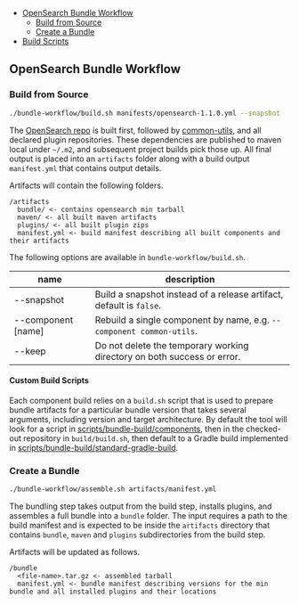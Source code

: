 - [OpenSearch Bundle Workflow](#opensearch-bundle-workflow)
    - [Build from Source](#build-from-source)
    - [Create a Bundle](#create-a-bundle)
- [Build Scripts](#build-scripts)

## OpenSearch Bundle Workflow

### Build from Source

```bash
./bundle-workflow/build.sh manifests/opensearch-1.1.0.yml --snapshot
```

The [OpenSearch repo](https://github.com/opensearch-project/OpenSearch) is built first, followed by [common-utils](https://github.com/opensearch-project/common-utils), and all declared plugin repositories. These dependencies are published to maven local under `~/.m2`, and subsequent project builds pick those up. All final output is placed into an `artifacts` folder along with a build output `manifest.yml` that contains output details.

Artifacts will contain the following folders.

```
/artifacts
  bundle/ <- contains opensearch min tarball 
  maven/ <- all built maven artifacts
  plugins/ <- all built plugin zips
  manifest.yml <- build manifest describing all built components and their artifacts
```

The following options are available in `bundle-workflow/build.sh`.

| name               | description                                                             |
|--------------------|-------------------------------------------------------------------------|
| --snapshot         | Build a snapshot instead of a release artifact, default is `false`.     |
| --component [name] | Rebuild a single component by name, e.g. `--component common-utils`.    |
| --keep             | Do not delete the temporary working directory on both success or error. |

#### Custom Build Scripts

Each component build relies on a `build.sh` script that is used to prepare bundle artifacts for a particular bundle version that takes several arguments, including version and target architecture. By default the tool will look for a script in [scripts/bundle-build/components](scripts/bundle-build/components), then in the checked-out repository in `build/build.sh`, then default to a Gradle build implemented in [scripts/bundle-build/standard-gradle-build](scripts/bundle-build/standard-gradle-build).

### Create a Bundle 

```bash
./bundle-workflow/assemble.sh artifacts/manifest.yml
```

The bundling step takes output from the build step, installs plugins, and assembles a full bundle into a `bundle` folder. The input requires a path to the build manifest and is expected to be inside the `artifacts` directory that contains `bundle`, `maven` and `plugins` subdirectories from the build step.

Artifacts will be updated as follows.

```
/bundle
  <file-name>.tar.gz <- assembled tarball
  manifest.yml <- bundle manifest describing versions for the min bundle and all installed plugins and their locations
```

